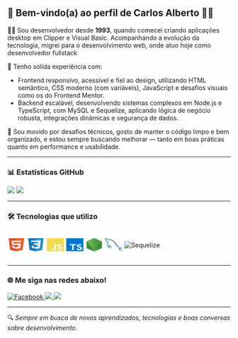 ## 👋 Bem-vindo(a) ao perfil de Carlos Alberto 🤘🏽

👨‍💻 Sou desenvolvedor desde **1993**, quando comecei criando aplicações desktop em Clipper e Visual Basic. Acompanhando a evolução da tecnologia, migrei para o desenvolvimento web, onde atuo hoje como desenvolvedor fullstack

🚀 Tenho sólida experiência com:
- Frontend responsivo, acessível e fiel ao design, utilizando HTML semântico, CSS moderno (com variáveis), JavaScript e desafios visuais como os do Frontend Mentor.
- Backend escalável, desenvolvendo sistemas complexos em Node.js e TypeScript, com MySQL e Sequelize, aplicando lógica de negócio robusta, integrações dinâmicas e segurança de dados.

🎯 Sou movido por desafios técnicos, gosto de manter o código limpo e bem organizado, e estou sempre buscando melhorar — tanto em boas práticas quanto em performance e usabilidade.

---

### 📊 Estatísticas GitHub

<div>
   <a href="https://github.com/slayer-br" style="text-decoration: none">
   <img height="180em" src="https://github-readme-stats.vercel.app/api?username=slayer-br&show_icons=true&theme=dark&include_all_commits=true&count_private=true"/>
   <img height="180em" src="https://github-readme-stats.vercel.app/api/top-langs/?username=slayer-br&layout=compact&langs_count=6&theme=dark"/>
   </a>
</div>

---

### 🛠️ Tecnologias que utilizo

<div style="display: inline_block"><br>
  <img align="center" alt="HTML" height="30" width="40" src="https://raw.githubusercontent.com/devicons/devicon/master/icons/html5/html5-original.svg">
  <img align="center" alt="CSS" height="30" width="40" src="https://raw.githubusercontent.com/devicons/devicon/master/icons/css3/css3-original.svg">
  <img align="center" alt="JavaScript" height="30" width="40" src="https://raw.githubusercontent.com/devicons/devicon/master/icons/javascript/javascript-plain.svg">
  <img align="center" alt="TypeScript" height="30" width="40" src="https://raw.githubusercontent.com/devicons/devicon/master/icons/typescript/typescript-plain.svg">
  <img align="center" alt="Node.js" height="30" width="40" src="https://raw.githubusercontent.com/devicons/devicon/master/icons/nodejs/nodejs-original.svg">
  <img align="center" alt="MySQL" height="30" width="40" src="https://raw.githubusercontent.com/devicons/devicon/master/icons/mysql/mysql-original.svg">
  <img align="center" alt="Sequelize" height="30" width="40" src="https://cdn.jsdelivr.net/gh/devicons/devicon/icons/sequelize/sequelize-original.svg">
</div>

<br>

---

### 🌐 Me siga nas redes abaixo!

<div> 
  <a href="https://www.facebook.com/slayer.br/" target="_blank">
    <img alt="Facebook" src="https://img.shields.io/badge/-facebook?style=social&logo=facebook&logoColor=3b5998&label=facebook">
  </a> 
  <a href="https://www.instagram.com/slayer_br1975/" target="_blank">
    <img src="https://img.shields.io/badge/-instagram?style=social&logo=instagram&logoColor=E4405F&label=instagram">
  </a>
  <a href="https://www.linkedin.com/in/carlos-alberto-da-silva-93758b270/" target="_blank">
    <img src="https://img.shields.io/badge/-linkedin?style=social&logo=linkedin&logoColor=0A66C2&label=linkedin">
  </a>
</div>

---

🔍 *Sempre em busca de novos aprendizados, tecnologias e boas conversas sobre desenvolvimento.*

